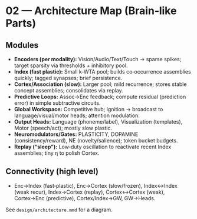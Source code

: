 # 02 — Architecture Map (Brain‑like Parts)

## Modules
- **Encoders (per modality):** Vision/Audio/Text/Touch → sparse spikes; target sparsity via thresholds + inhibitory pool.
- **Index (fast plastic):** Small k‑WTA pool; builds co‑occurrence assemblies quickly; tagged synapses; brief persistence.
- **Cortex/Association (slow):** Larger pool; mild recurrence; stores stable concept assemblies; consolidates via replay.
- **Predictive Loops:** Assoc→Enc feedback; compute residual (prediction error) in simple subtractive circuits.
- **Global Workspace:** Competitive hub; ignition → broadcast to language/visual/motor heads; attention modulation.
- **Output Heads:** Language (phoneme/label), Visualization (templates), Motor (speech/act); mostly slow plastic.
- **Neuromodulators/Gates:** PLASTICITY, DOPAMINE (consistency/reward), NE (novelty/salience); token bucket budgets.
- **Replay (“sleep”):** Low‑duty oscillation to reactivate recent Index assemblies; tiny η to polish Cortex.

## Connectivity (high level)
- Enc→Index (fast‑plastic), Enc→Cortex (slow/frozen), Index↔Index (weak recur), Index→Cortex (replay), Cortex↔Cortex (weak), Cortex→Enc (predictive), Cortex/Index→GW, GW→Heads.

See `design/architecture.mmd` for a diagram.
